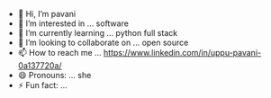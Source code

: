 - 👋 Hi, I’m pavani 
- 👀 I’m interested in ... software
- 🌱 I’m currently learning ... python full stack
- 💞️ I’m looking to collaborate on ... open source
- 📫 How to reach me ... https://www.linkedin.com/in/uppu-pavani-0a137720a/
- 😄 Pronouns: ... she
- ⚡ Fun fact: ...

<!---
pavirao18/pavirao18 is a ✨ special ✨ repository because its `README.md` (this file) appears on your GitHub profile.
You can click the Preview link to take a look at your changes.
--->

